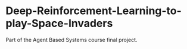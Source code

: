 # Deep-Reinforcement-Learning-to-play-Space-Invaders
Part of the Agent Based Systems course final project.
